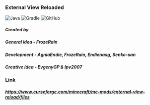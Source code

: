 ### External View Reloaded
![Java](https://img.shields.io/badge/java-%23ED8B00.svg?style=for-the-badge&logo=openjdk&logoColor=white)
![Gradle](https://img.shields.io/badge/Gradle-02303A.svg?style=for-the-badge&logo=Gradle&logoColor=white)
![GitHub](https://img.shields.io/badge/github-%23121011.svg?style=for-the-badge&logo=github&logoColor=white)
##### Created by
##### General idea - FrozeRain
##### Development - AgniaEndie, FrozeRain, Endienasg, Senko-san
##### Creative Idea - EvgenyGP & Ipv2007

### Link 
##### https://www.curseforge.com/minecraft/mc-mods/external-view-reload/files
